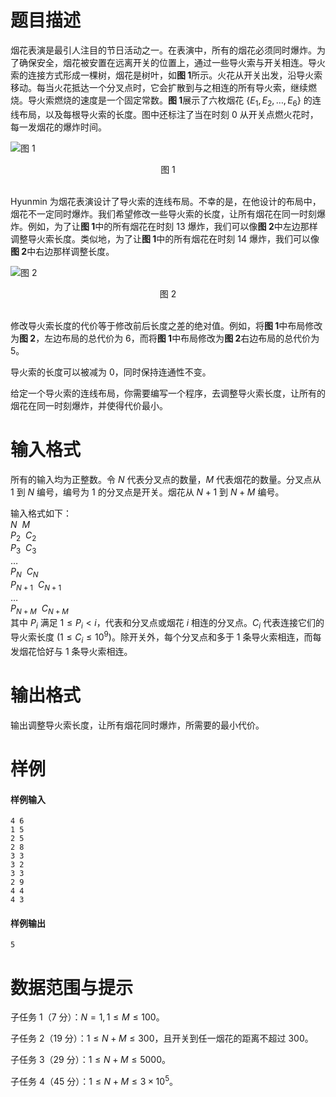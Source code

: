 
# 题目描述

烟花表演是最引人注目的节日活动之一。在表演中，所有的烟花必须同时爆炸。为了确保安全，烟花被安置在远离开关的位置上，通过一些导火索与开关相连。导火索的连接方式形成一棵树，烟花是树叶，如**图 1**所示。火花从开关出发，沿导火索移动。每当火花抵达一个分叉点时，它会扩散到与之相连的所有导火索，继续燃烧。导火索燃烧的速度是一个固定常数。**图 1**展示了六枚烟花 $\{E_1, E_2, \ldots, E_6 \}$ 的连线布局，以及每根导火索的长度。图中还标注了当在时刻 $0$ 从开关点燃火花时，每一发烟花的爆炸时间。

![图 1](/source/loj/2568/img/aHR0cHM6Ly9pLmxvbGkubmV0LzIwMTgvMDUvMTYvNWFmYzI4NjQ5Y2VhZS5qcGc=.jpg)

<center>图 1</center>
<br>

Hyunmin 为烟花表演设计了导火索的连线布局。不幸的是，在他设计的布局中，烟花不一定同时爆炸。我们希望修改一些导火索的长度，让所有烟花在同一时刻爆炸。例如，为了让**图 1**中的所有烟花在时刻 $13$ 爆炸，我们可以像**图 2**中左边那样调整导火索长度。类似地，为了让**图 1**中的所有烟花在时刻 $14$ 爆炸，我们可以像**图 2**中右边那样调整长度。

![图 2](/source/loj/2568/img/aHR0cHM6Ly9pLmxvbGkubmV0LzIwMTgvMDUvMTYvNWFmYzI4NjQ5Y2YwMC5qcGc=.jpg)

<center>图 2</center>
<br>

修改导火索长度的代价等于修改前后长度之差的绝对值。例如，将**图 1**中布局修改为**图 2**，左边布局的总代价为 $6$，而将**图 1**中布局修改为**图 2**右边布局的总代价为 $5$。

导火索的长度可以被减为 $0$，同时保持连通性不变。

给定一个导火索的连线布局，你需要编写一个程序，去调整导火索长度，让所有的烟花在同一时刻爆炸，并使得代价最小。



# 输入格式

所有的输入均为正整数。令 $N$ 代表分叉点的数量，$M$ 代表烟花的数量。分叉点从 $1$ 到 $N$ 编号，编号为 $1$ 的分叉点是开关。烟花从 $N+1$ 到 $N+M$ 编号。

输入格式如下：  
$N\:\:M$  
$P_2\:\:C_2$  
$P_3\:\:C_3$  
$\ldots$  
$P_N\:\:C_N$  
$P_{N+1}\:\:C_{N+1}$  
$\ldots$  
$P_{N+M}\:\:C_{N+M}$  
其中 $P_i$ 满足 $1\le P_i<i$，代表和分叉点或烟花 $i$ 相连的分叉点。$C_i$ 代表连接它们的导火索长度 $(1\le C_i\le 10^9)$。除开关外，每个分叉点和多于 $1$ 条导火索相连，而每发烟花恰好与 $1$ 条导火索相连。  


# 输出格式

输出调整导火索长度，让所有烟花同时爆炸，所需要的最小代价。


# 样例

#### 样例输入
```plain
4 6
1 5
2 5
2 8
3 3
3 2
3 3
2 9
4 4
4 3
```
#### 样例输出
```plain
5
```

# 数据范围与提示

子任务 1（7 分）：$N=1,1 \le M \le 100$。

子任务 2（19 分）：$1 \le N+M \le 300$，且开关到任一烟花的距离不超过 $300$。

子任务 3（29 分）：$1 \le N+M \le 5000$。

子任务 4（45 分）：$1 \le N+M \le 3\times 10^5$。

